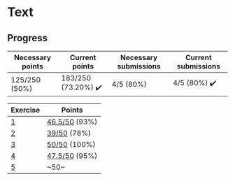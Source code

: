 # Text

## Progress

[//]: # (Progress Course Example 01 begin)

| Necessary points | Current points | Necessary submissions | Current submissions |
| --- | --- | --- | --- |
| 125/250 (50%) | 183/250 (73.20%) :heavy_check_mark: | 4/5 (80%) | 4/5 (80%) :heavy_check_mark: |

| Exercise | Points |
| --- | --- |
| [1](ex01) | [46.5/50](ex01/feedback.pdf) (93%) |
| [2](ex02) | [39/50](ex02/feedback.pdf) (78%) |
| [3](ex03) | [50/50](ex03/feedback.pdf) (100%) |
| [4](ex04) | [47.5/50](ex04/feedback.pdf) (95%) |
| [5](ex05) | ~50~ |

[//]: # (Progress Course Example 01 end)
